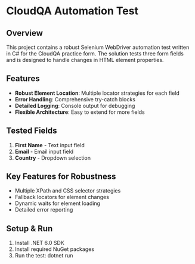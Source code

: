# CloudQA Automation Test

## Overview
This project contains a robust Selenium WebDriver automation test written in C# for the CloudQA practice form. The solution tests three form fields and is designed to handle changes in HTML element properties.

## Features
- **Robust Element Location**: Multiple locator strategies for each field
- **Error Handling**: Comprehensive try-catch blocks
- **Detailed Logging**: Console output for debugging
- **Flexible Architecture**: Easy to extend for more fields

## Tested Fields
1. **First Name** - Text input field
2. **Email** - Email input field  
3. **Country** - Dropdown selection

## Key Features for Robustness
- Multiple XPath and CSS selector strategies
- Fallback locators for element changes
- Dynamic waits for element loading
- Detailed error reporting

## Setup & Run
1. Install .NET 6.0 SDK
2. Install required NuGet packages
3. Run the test:
   dotnet run
